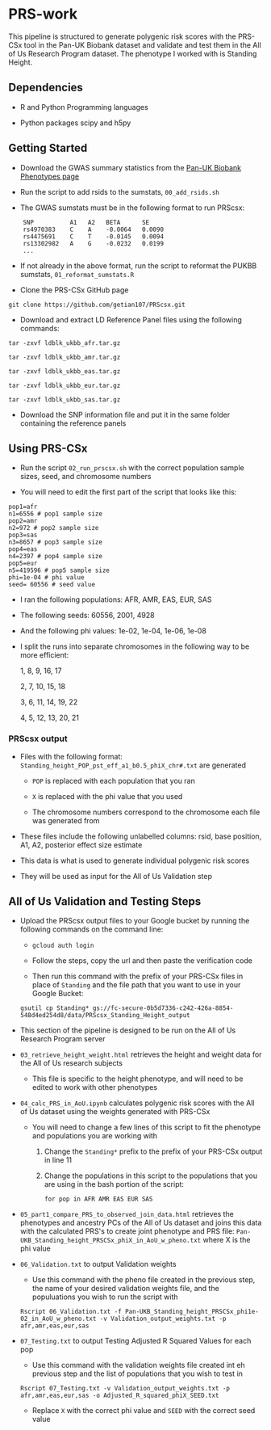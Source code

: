 # PRS-work

This pipeline is structured to generate polygenic risk scores with the PRS-CSx tool in the Pan-UK Biobank dataset and validate and test them in the All of Us Research Program dataset.
The phenotype I worked with is Standing Height.

## Dependencies

* R and Python Programming languages

* Python packages scipy and h5py

## Getting Started

* Download the GWAS summary statistics from the [Pan-UK Biobank Phenotypes page](https://pan.ukbb.broadinstitute.org/phenotypes)
 
* Run the script to add rsids to the sumstats, `00_add_rsids.sh`

* The GWAS sumstats must be in the following format to run PRScsx:
```
    SNP          A1   A2   BETA      SE
    rs4970383    C    A    -0.0064   0.0090
    rs4475691    C    T    -0.0145   0.0094
    rs13302982   A    G    -0.0232   0.0199
    ...
```

* If not already in the above format, run the script to reformat the PUKBB sumstats, `01_reformat_sumstats.R`

* Clone the PRS-CSx GitHub page

`git clone https://github.com/getian107/PRScsx.git`

* Download and extract LD Reference Panel files using the following commands:

`tar -zxvf ldblk_ukbb_afr.tar.gz`

`tar -zxvf ldblk_ukbb_amr.tar.gz`

`tar -zxvf ldblk_ukbb_eas.tar.gz`

`tar -zxvf ldblk_ukbb_eur.tar.gz`

`tar -zxvf ldblk_ukbb_sas.tar.gz`

* Download the SNP information file and put it in the same folder containing the reference panels

## Using PRS-CSx

* Run the script `02_run_prscsx.sh` with the correct population sample sizes, seed, and chromosome numbers

* You will need to edit the first part of the script that looks like this:

```
pop1=afr
n1=6556 # pop1 sample size
pop2=amr
n2=972 # pop2 sample size
pop3=sas
n3=8657 # pop3 sample size
pop4=eas
n4=2397 # pop4 sample size
pop5=eur
n5=419596 # pop5 sample size
phi=1e-04 # phi value
seed= 60556 # seed value
```

* I ran the following populations: AFR, AMR, EAS, EUR, SAS

* The following seeds: 60556, 2001, 4928

* And the following phi values: 1e-02, 1e-04, 1e-06, 1e-08

* I split the runs into separate chromosomes in the following way to be more efficient:

	1, 8, 9, 16, 17

	2, 7, 10, 15, 18

	3, 6, 11, 14, 19, 22

	4, 5, 12, 13, 20, 21

### PRScsx output

* Files with the following format: `Standing_height_POP_pst_eff_a1_b0.5_phiX_chr#.txt` are generated

	* `POP` is replaced with each population that you ran

	* `X` is replaced with the phi value that you used

	* The chromosome numbers correspond to the chromosome each file was generated from

* These files include the following unlabelled columns: rsid, base position, A1, A2, posterior effect size estimate 

* This data is what is used to generate individual polygenic risk scores

* They will be used as input for the All of Us Validation step

## All of Us Validation and Testing Steps

* Upload the PRScsx output files to your Google bucket by running the following commands on the command line:

	* `gcloud auth login`

	* Follow the steps, copy the url and then paste the verification code

	* Then run this command with the prefix of your PRS-CSx files in place of `Standing` and the file path that you want to use in your Google Bucket: 

	`gsutil cp Standing* gs://fc-secure-0b5d7336-c242-426a-8854-548d4ed254d8/data/PRScsx_Standing_Height_output`

* This section of the pipeline is designed to be run on the All of Us Research Program server

* `03_retrieve_height_weight.html` retrieves the height and weight data for the All of Us research subjects

	* This file is specific to the height phenotype, and will need to be edited to work with other phenotypes

* `04_calc_PRS_in_AoU.ipynb` calculates polygenic risk scores with the All of Us dataset using the weights generated with PRS-CSx

	* You will need to change a few lines of this script to fit the phenotype and populations you are working with

		1) Change the `Standing*` prefix to the prefix of your PRS-CSx output in line 11

		2) Change the populations in this script to the populations that you are using in the bash portion of the script:

			```
			for pop in AFR AMR EAS EUR SAS
			```

* `05_part1_compare_PRS_to_observed_join_data.html` retrieves the phenotypes and ancestry PCs of the All of Us dataset and joins this data with the calculated PRS's to create joint phenotype and PRS file: `Pan-UKB_Standing_height_PRSCSx_phiX_in_AoU_w_pheno.txt` where X is the phi value

* `06_Validation.txt` to output Validation weights

	* Use this command with the pheno file created in the previous step, the name of your desired validation weights file, and the populuations you wish to run the script with

	```
	Rscript 06_Validation.txt -f Pan-UKB_Standing_height_PRSCSx_phi1e-02_in_AoU_w_pheno.txt -v Validation_output_weights.txt -p afr,amr,eas,eur,sas
	```

* `07_Testing.txt` to output Testing Adjusted R Squared Values for each pop

	* Use this command with the validation weights file created int eh previous step and the list of populations that you wish to test in

	```
	Rscript 07_Testing.txt -v Validation_output_weights.txt -p afr,amr,eas,eur,sas -o Adjusted_R_squared_phiX_SEED.txt
	```

	* Replace `X` with the correct phi value and `SEED` with the correct seed value


